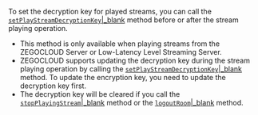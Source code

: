 
To set the decryption key for played streams, you can call the [`setPlayStreamDecryptionKey`\|_blank](@setPlayStreamDecryptionKey) method before or after the stream playing operation. 

<div class="mk-warning">

- This method is only available when playing streams from the ZEGOCLOUD Server or Low-Latency Level Streaming Server.
- ZEGOCLOUD supports updating the decryption key during the stream playing operation by calling the [`setPlayStreamDecryptionKey`\|_blank](@setPlayStreamDecryptionKey) method. To update the encryption key, you need to update the decryption key first.
- The decryption key will be cleared if you call the [`stopPlayingStream`\|_blank](@stopPlayingStream) method or the [`logoutRoom`\|_blank](@logoutRoom) method.

</div>







